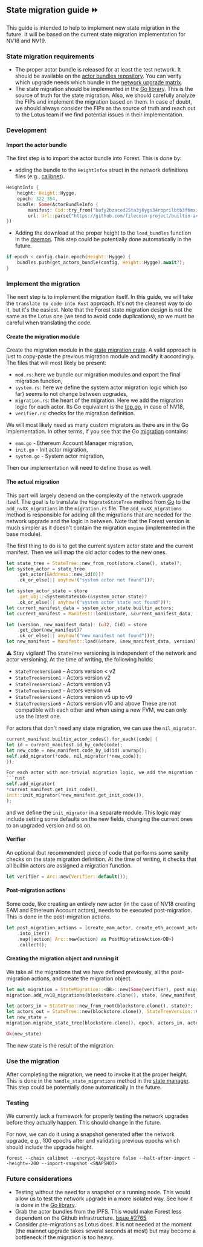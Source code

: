 ## State migration guide ⏩

This guide is intended to help to implement new state migration in the future.
It will be based on the current state migration implementation for NV18 and
NV19.

### State migration requirements

- The proper actor bundle is released for at least the test network. It should
  be available on the
  [actor bundles repository](https://github.com/filecoin-project/builtin-actors/releases).
  You can verify which upgrade needs which bundle in the
  [network upgrade matrix](https://github.com/filecoin-project/core-devs/tree/master/Network%20Upgrades).
- The state migration should be implemented in the
  [Go library](https://github.com/filecoin-project/go-state-types/tree/master/builtin).
  This is the source of truth for the state migration. Also, we should carefully
  analyze the FIPs and implement the migration based on them. In case of doubt,
  we should always consider the FIPs as the source of truth and reach out to the
  Lotus team if we find potential issues in their implementation.

### Development

#### Import the actor bundle

The first step is to import the actor bundle into Forest. This is done by:

- adding the bundle to the `HeightInfos` struct in the network definitions files
  (e.g.,
  [calibnet](https://github.com/ChainSafe/forest/blob/main/networks/src/calibnet/mod.rs)).

```rust
HeightInfo {
    height: Height::Hygge,
    epoch: 322_354,
    bundle: Some(ActorBundleInfo {
        manifest: Cid::try_from("bafy2bzaced25ta3j6ygs34roprilbtb3f6mxifyfnm7z7ndquaruxzdq3y7lo").unwrap(),
        url: Url::parse("https://github.com/filecoin-project/builtin-actors/releases/download/v10.0.0-rc.1/builtin-actors-calibrationnet.car").unwrap()
})
```

- Adding the download at the proper height to the `load_bundles` function in the
  [daemon](https://github.com/ChainSafe/forest/blob/main/forest/daemon/src/bundle/mod.rs).
  This step could be potentially done automatically in the future.

```rust
if epoch < config.chain.epoch(Height::Hygge) {
    bundles.push(get_actors_bundle(config, Height::Hygge).await?);
}
```

### Implement the migration

The next step is to implement the migration itself. In this guide, we will take
the `translate Go code into Rust` approach. It's not the cleanest way to do it,
but it's the easiest. Note that the Forest state migration design is not the
same as the Lotus one (we tend to avoid code duplications), so we must be
careful when translating the code.

#### Create the migration module

Create the migration module in the
[state migration crate](https://github.com/ChainSafe/forest/tree/main/vm/state_migration/src).
A valid approach is just to copy-paste the previous migration module and modify
it accordingly. The files that will most likely be present:

- `mod.rs`: here we bundle our migration modules and export the final migration
  function,
- `system.rs`: here we define the system actor migration logic which (so far)
  seems to not change between upgrades,
- `migration.rs`: the heart of the migration. Here we add the migration logic
  for each actor. Its Go equivalent is the
  [top.go](https://github.com/filecoin-project/go-state-types/blob/master/builtin/v10/migration/top.go),
  in case of NV18,
- `verifier.rs`: checks for the migration definition.

We will most likely need as many custom migrators as there are in the Go
implementation. In other terms, if you see that the Go
[migration](https://github.com/filecoin-project/go-state-types/tree/master/builtin/v10/migration)
contains:

- `eam.go` - Ethereum Account Manager migration,
- `init.go` - Init actor migration,
- `system.go` - System actor migration,

Then our implementation will need to define those as well.

#### The actual migration

This part will largely depend on the complexity of the network upgrade itself.
The goal is to translate the `MigrateStateTree` method from
[Go](https://github.com/filecoin-project/go-state-types/blob/master/builtin/v10/migration/top.go#L28)
to the `add_nvXX_migrations` in the `migration.rs` file. The
`add_nvXX_migrations` method is responsible for adding all the migrations that
are needed for the network upgrade and the logic in between. Note that the
Forest version is much simpler as it doesn't contain the migration `engine`
(implemented in the base module).

The first thing to do is to get the current system actor state and the current
manifest. Then we will map the old actor codes to the new ones.

```rust
let state_tree = StateTree::new_from_root(store.clone(), state)?;
let system_actor = state_tree
    .get_actor(&Address::new_id(0))?
    .ok_or_else(|| anyhow!("system actor not found"))?;

let system_actor_state = store
    .get_obj::<SystemStateV10>(&system_actor.state)?
    .ok_or_else(|| anyhow!("system actor state not found"))?;
let current_manifest_data = system_actor_state.builtin_actors;
let current_manifest = Manifest::load(&store, &current_manifest_data, 1)?;

let (version, new_manifest_data): (u32, Cid) = store
    .get_cbor(new_manifest)?
    .ok_or_else(|| anyhow!("new manifest not found"))?;
let new_manifest = Manifest::load(&store, &new_manifest_data, version)?;

```

⚠️ Stay vigilant! The `StateTree` versioning is independent of the network and
actor versioning. At the time of writing, the following holds:

- `StateTreeVersion0` - Actors version < v2
- `StateTreeVersion1` - Actors version v2
- `StateTreeVersion2` - Actors version v3
- `StateTreeVersion3` - Actors version v4
- `StateTreeVersion4` - Actors version v5 up to v9
- `StateTreeVersion5` - Actors version v10 and above These are not compatible
  with each other and when using a new FVM, we can only use the latest one.

For actors that don't need any state migration, we can use the `nil_migrator`.

````rust
current_manifest.builtin_actor_codes().for_each(|code| {
let id = current_manifest.id_by_code(code);
let new_code = new_manifest.code_by_id(id).unwrap();
self.add_migrator(*code, nil_migrator(*new_code));
});

For each actor with non-trivial migration logic, we add the migration function. For example, for the `init` actor, we have:
```rust
self.add_migrator(
*current_manifest.get_init_code(),
init::init_migrator(*new_manifest.get_init_code()),
);
````

and we define the `init_migrator` in a separate module. This logic may include
setting some defaults on the new fields, changing the current ones to an
upgraded version and so on.

#### Verifier

An optional (but recommended) piece of code that performs some sanity checks on
the state migration definition. At the time of writing, it checks that all
builtin actors are assigned a migration function.

```rust
let verifier = Arc::new(Verifier::default());
```

#### Post-migration actions

Some code, like creating an entirely new actor (in the case of NV18 creating EAM
and Ethereum Account actors), needs to be executed post-migration. This is done
in the post-migration actions.

```rust
let post_migration_actions = [create_eam_actor, create_eth_account_actor]
    .into_iter()
    .map(|action| Arc::new(action) as PostMigrationAction<DB>)
    .collect();
```

#### Creating the migration object and running it

We take all the migrations that we have defined previously, all the
post-migration actions, and create the migration object.

```rust
let mut migration = StateMigration::<DB>::new(Some(verifier), post_migration_actions);
migration.add_nv18_migrations(blockstore.clone(), state, &new_manifest_cid)?;

let actors_in = StateTree::new_from_root(blockstore.clone(), state)?;
let actors_out = StateTree::new(blockstore.clone(), StateTreeVersion::V5)?;
let new_state =
migration.migrate_state_tree(blockstore.clone(), epoch, actors_in, actors_out)?;

Ok(new_state)
```

The new state is the result of the migration.

### Use the migration

After completing the migration, we need to invoke it at the proper height. This
is done in the `handle_state_migrations` method in the
[state manager](https://github.com/ChainSafe/forest/blob/main/blockchain/state_manager/src/lib.rs).
This step could be potentially done automatically in the future.

### Testing

We currently lack a framework for properly testing the network upgrades before
they actually happen. This should change in the future.

For now, we can do it using a snapshot generated after the network upgrade,
e.g., 100 epochs after and validating previous epochs which should include the
upgrade height.

```shell
forest --chain calibnet --encrypt-keystore false --halt-after-import --height=-200 --import-snapshot <SNAPSHOT>
```

### Future considerations

- Testing without the need for a snapshot or a running node. This would allow us
  to test the network upgrade in a more isolated way. See how it is done in the
  [Go library](https://github.com/filecoin-project/go-state-types/blob/master/builtin/v9/migration/test/migration_test.go).
- Grab the actor bundles from the IPFS. This would make Forest less dependent on
  the Github infrastructure.
  [Issue #2765](https://github.com/ChainSafe/forest/issues/2765)
- Consider pre-migrations as Lotus does. It is not needed at the moment (the
  mainnet upgrade takes several seconds at most) but may become a bottleneck if
  the migration is too heavy.
